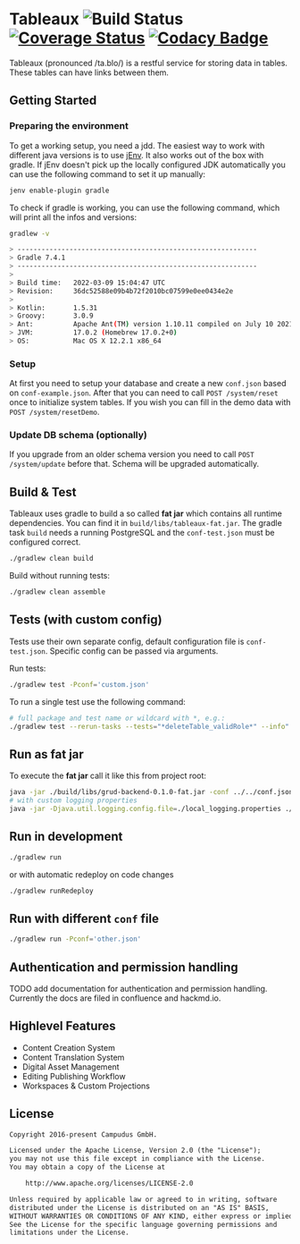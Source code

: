 # Tableaux ![Build Status](https://github.com/campudus/tableaux/actions/workflows/main_ci.yml/badge.svg?branch=master) [![Coverage Status](https://coveralls.io/repos/campudus/tableaux/badge.svg?branch=master&service=github)](https://coveralls.io/github/campudus/tableaux?branch=master) [![Codacy Badge](https://app.codacy.com/project/badge/Grade/07e1410aa5404dd29eaa0b569d55a6de)](https://www.codacy.com/gh/campudus/tableaux/dashboard?utm_source=github.com&amp;utm_medium=referral&amp;utm_content=campudus/tableaux&amp;utm_campaign=Badge_Grade)

Tableaux (pronounced /ta.blo/) is a restful service for storing data in tables. These tables can have links between them.

## Getting Started

### Preparing the environment

To get a working setup, you need a jdd. The easiest way to work with different java versions is to use [jEnv](https://github.com/jenv/jenv). It also works out of the box with gradle. If jEnv doesn't pick up the locally configured JDK automatically you can use the following command to set it up manually:

```sh
jenv enable-plugin gradle
```

To check if gradle is working, you can use the following command, which will print all the infos and versions:

```sh
gradlew -v

> ------------------------------------------------------------
> Gradle 7.4.1
> ------------------------------------------------------------
> 
> Build time:   2022-03-09 15:04:47 UTC
> Revision:     36dc52588e09b4b72f2010bc07599e0ee0434e2e
> 
> Kotlin:       1.5.31
> Groovy:       3.0.9
> Ant:          Apache Ant(TM) version 1.10.11 compiled on July 10 2021
> JVM:          17.0.2 (Homebrew 17.0.2+0)
> OS:           Mac OS X 12.2.1 x86_64
```

### Setup

At first you need to setup your database and create a new `conf.json` based on `conf-example.json`.
After that you can need to call `POST /system/reset` once to initialize system tables. If you wish you can fill in the demo data with `POST /system/resetDemo`.

### Update DB schema (optionally)

If you upgrade from an older schema version you need to call `POST /system/update` before that. Schema will be upgraded automatically.

## Build & Test

Tableaux uses gradle to build a so called **fat jar** which contains all runtime dependencies. You can find it in `build/libs/tableaux-fat.jar`. The gradle task `build` needs a running PostgreSQL and the `conf-test.json` must be configured correct.

```bash
./gradlew clean build
```

Build without running tests:

```bash
./gradlew clean assemble
```

## Tests (with custom config)

Tests use their own separate config, default configuration file is `conf-test.json`.
Specific config can be passed via arguments.

Run tests:

```bash
./gradlew test -Pconf='custom.json'
```

To run a single test use the following command:

```bash
# full package and test name or wildcard with *, e.g.:
./gradlew test --rerun-tasks --tests="*deleteTable_validRole*" --info"
```

## Run as fat jar

To execute the **fat jar** call it like this from project root:

```bash
java -jar ./build/libs/grud-backend-0.1.0-fat.jar -conf ../../conf.json
# with custom logging properties
java -jar -Djava.util.logging.config.file=./local_logging.properties ./build/libs/grud-backend-0.1.0-fat.jar -conf ./conf.json
```

## Run in development

```bash
./gradlew run
```

or with automatic redeploy on code changes

```bash
./gradlew runRedeploy
```

## Run with different `conf` file

```bash
./gradlew run -Pconf='other.json'
```

## Authentication and permission handling

TODO add documentation for authentication and permission handling. Currently the docs are filed in confluence and hackmd.io.

## Highlevel Features

* Content Creation System
* Content Translation System
* Digital Asset Management
* Editing Publishing Workflow
* Workspaces & Custom Projections

## License

```txt
Copyright 2016-present Campudus GmbH.

Licensed under the Apache License, Version 2.0 (the "License");
you may not use this file except in compliance with the License.
You may obtain a copy of the License at

    http://www.apache.org/licenses/LICENSE-2.0

Unless required by applicable law or agreed to in writing, software
distributed under the License is distributed on an "AS IS" BASIS,
WITHOUT WARRANTIES OR CONDITIONS OF ANY KIND, either express or implied.
See the License for the specific language governing permissions and
limitations under the License.
```
